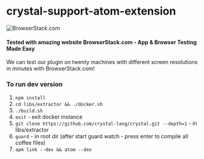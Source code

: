 # crystal-support-atom-extension
             
                
![BrowserStack.com](https://www.browserstack.com/images/layout/browserstack-logo-600x315.png)
#### Tested with amazing website BrowserStack.com - App & Browser Testing Made Easy
We can test our plugin on twenty machines with different screen resolutions in minutes with BrowserStack.com!
          
                
                 
### To run dev version

1. `npm install`
2. `cd libs/extractor && ./docker.sh`
3. `./build.sh`
4. `exit` - exit docker instance
5. `git clone https://github.com/crystal-lang/crystal.git --depth=1` - in libs/extractor
5. `guard` - in root dir (after start guard watch - press enter to compile all coffee files)
6. `apm link --dev && atom --dev`
